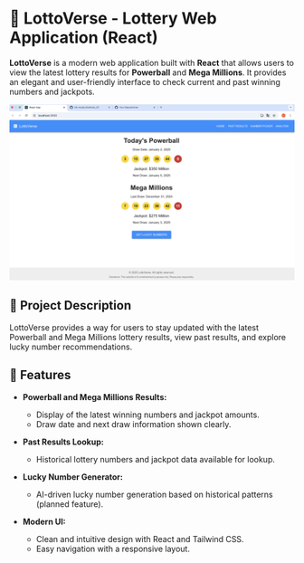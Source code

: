 # 🎯 LottoVerse - Lottery Web Application (React)

**LottoVerse** is a modern web application built with **React** that allows users to view the latest lottery results for **Powerball** and **Mega Millions**. It provides an elegant and user-friendly interface to check current and past winning numbers and jackpots.

![LottoVerse Screenshot](./LottoVerse.png)

## 📢 Project Description

LottoVerse provides a way for users to stay updated with the latest Powerball and Mega Millions lottery results, view past results, and explore lucky number recommendations.

## 🚀 Features

- **Powerball and Mega Millions Results:**
   - Display of the latest winning numbers and jackpot amounts.
   - Draw date and next draw information shown clearly.
  
- **Past Results Lookup:**
   - Historical lottery numbers and jackpot data available for lookup.

- **Lucky Number Generator:**
   - AI-driven lucky number generation based on historical patterns (planned feature).
  
- **Modern UI:**
   - Clean and intuitive design with React and Tailwind CSS.
   - Easy navigation with a responsive layout.

